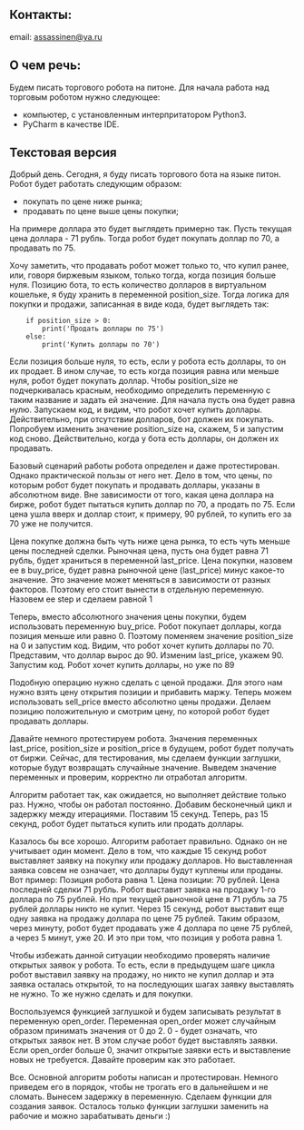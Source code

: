 ## Контакты:
email: assassinen@ya.ru

## О чем речь:
Будем писать торгового робота на питоне.
Для начала работа над торговым роботом нужно следующее:

- компьютер, с установленным интерпритатором Python3.
- PyCharm в качестве IDE.

## Текстовая версия
Добрый день.
Сегодня, я буду писать торгового бота на языке питон.
Робот будет работать следующим образом:
- покупать по цене ниже рынка;
- продавать по цене выше цены покупки;

На примере доллара это будет выглядеть примерно так.
Пусть текущая цена доллара - 71 рубль.
Тогда робот будет покупать доллар по 70, а продавать по 75.

Хочу заметить, что продавать робот может только то, что купил ранее, или, говоря биржевым языком, только тогда, когда позиция больше нуля.
Позицию бота, то есть количество долларов в виртуальном кошельке, я буду хранить в переменной position_size.
Тогда логика для покупки и продажи, записанная в виде кода, будет выглядеть так:
    
        if position_size > 0:
            print('Продать доллары по 75')
        else:
            print('Купить доллары по 70')

Если позиция больше нуля, то есть, если у робота есть доллары, то он их продает.
В ином случае, то есть когда позиция равна или меньше нуля, робот будет покупать доллар.
Чтобы position_size не подчеркивалась красным, необходимо определить переменную с таким название и задать ей значение. 
Для начала пусть она будет равна нулю. 
Запускаем код, и видим, что робот хочет купить доллары.
Действительно, при отсутствии долларов, бот должен их покупать.
Попробуем изменить значение position_size на, скажем, 5 и запустим код сново.
Действительно, когда у бота есть доллары, он должен их продавать.

Базовый сценарий работы робота определен и даже протестирован. Однако практической пользы от него нет. 
Дело в том, что цены, по которым робот будет покупать и продавать доллары, указаны в абсолютном виде.
Вне зависимости от того, какая цена доллара на бирже, робот будет пытаться купить доллар по 70, а продать по 75.
Если цена ушла вверх и доллар стоит, к примеру, 90 рублей, то купить его за 70 уже не получится.

Цена покупке должна быть чуть ниже цена рынка, то есть чуть меньше цены последней сделки.
Рыночная цена, пусть она будет равна 71 рубль, будет храниться в переменной last_price.
Цена покупки, назовем ее в buy_price, будет равна рыночной цене (last_price) минус какое-то значение.
Это значение может меняться в зависимости от разных факторов. Поэтому его стоит вынести в отдельную переменную.
Назовем ее step и сделаем равной 1

Теперь, вместо абсолютного значения цены покупки, будем использовать переменную buy_price.
Робот покупает доллары, когда позиция меньше или равно 0. Поэтому поменяем значение position_size на 0 и запустим код.
Видим, что робот хочет купить доллары по 70. 
Представим, что доллар вырос до 90. Изменим last_price, укажем 90.
Запустим код. Робот хочет купить доллары, но уже по 89

Подобную операцию нужно сделать с ценой продажи. Для этого нам нужно взять цену открытия позиции и прибавить маржу.
Теперь можем использовать sell_price вместо абсолютно цены продажи.
Делаем позицию положительную и смотрим цену, по которой робот будет продавать доллары.

Давайте немного протестируем робота. 
Значения переменных last_price, position_size и position_price в будущем, робот будет получать от биржи. 
Сейчас, для тестирования, мы сделаем функции заглушки, которые будут возвращать случайные значение.
Выведем значение переменных и проверим, корректно ли отработал алгоритм.

Алгоритм работает так, как ожидается, но выполняет действие только раз. Нужно, чтобы он работал постоянно.
Добавим бесконечный цикл и задержку между итерациями. Поставим 15 секунд.
Теперь, раз 15 секунд, робот будет пытаться купить или продать доллары.

Казалось бы все хорошо. Алгоритм работает правильно. Однако он не учитывает один момент. 
Дело в том, что каждые 15 секунд робот выставляет заявку на покупку или продажу долларов. 
Но выставленная заявка совсем не означает, что доллары будут куплены или проданы.
Вот пример:
Позиция робота равна 1. Цена позиции: 70 рублей. Цена последней сделки 71 рубль.
Робот выставит заявка на продажу 1-го доллара по 75 рублей. Но при текущей рыночной цене в 71 рубль за 75 рублей доллары никто не купит.
Через 15 секунд, робот выставит еще одну заявка на продажу доллара по цене 75 рублей.
Таким образом, через минуту, робот будет продавать уже 4 доллара по цене 75 рублей, а через 5 минут, уже 20.
И это при том, что позиция у робота равна 1.

Чтобы избежать данной ситуации необходимо проверять наличие открытых заявок у робота. 
То есть, если в предыдущем шаге цикла робот выставил заявку на продажу, но никто не купил доллар и эта заявка осталась открытой, то на последующих шагах заявку выставлять не нужно.
То же нужно сделать и для покупки.

Воспользуемся функцией заглушкой и будем записывать результат в переменную open_order.
Переменная open_order может случайным образом принимать значения от 0 до 2.
0 - будет означать, что открытых заявок нет. В этом случае робот будет выставлять заявки. 
Если open_order больше 0, значит открытые заявки есть и выставление новых не требуется.
Давайте проверим как это работает.

Все. Основной алгоритм роботы написан и протестирован. 
Немного приведем его в порядок, чтобы не трогать его в дальнейшем и не сломать.
Вынесем задержку в переменную. Сделаем функции для создания заявок. 
Осталось только функции заглушки заменить на рабочие и можно зарабатывать деньги :)
